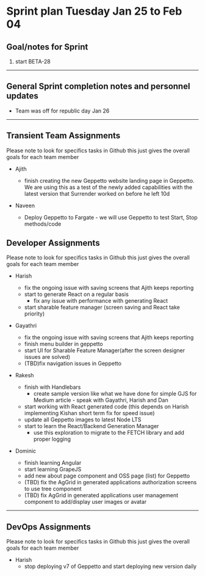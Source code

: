 # Sprint plan Tuesday Jan 25 to Feb 04

## Goal/notes for Sprint

1. start BETA-28

---

## General Sprint completion notes and personnel updates

- Team was off for republic day Jan 26

---

## Transient Team Assignments

Please note to look for specifics tasks in Github this just gives the overall goals for each team member

- Ajith
  - finish creating the new Geppetto website landing page in Geppetto. We are using this as a test of the newly added capabilities with the latest version that Surrender worked on before he left 10d

- Naveen
  - Deploy Geppetto to Fargate - we will use Geppetto to test Start, Stop methods/code

## Developer Assignments

Please note to look for specifics tasks in Github this just gives the overall goals for each team member

- Harish
  - fix the ongoing issue with saving screens that Ajith keeps reporting
  - start to generate React on a regular basis
    - fix any issue with performance with generating React
  - start sharable feature manager (screen saving and React take priority)
  
- Gayathri
  - fix the ongoing issue with saving screens that Ajith keeps reporting
  - finish menu builder in geppetto
  - start UI for Sharable Feature Manager(after the screen designer issues are solved)
  - (TBD)fix navigation issues in Geppetto

- Rakesh
  - finish with Handlebars
    - create sample version like what we have done for simple GJS for Medium article - speak with Gayathri, Harish and Dan
  - start working with React generated code (this depends on Harish implementing Kishan short term fix for speed issue)
  - update all Geppetto images to latest Node LTS
  - start to learn the React/Backend Generation Manager
    - use this exploration to migrate to the FETCH library and add proper logging

- Dominic
  - finish learning Angular
  - start learning GrapeJS
  - add new about page component and OSS page (list) for Geppetto
  - (TBD) fix the AgGrid in generated applications authorization screens to use tree component
  - (TBD) fix AgGrid in generated applications user management component to add/display user images or avatar

---

## DevOps Assignments

Please note to look for specifics tasks in Github this just gives the overall goals for each team member

- Harish
  - stop deploying v7 of Geppetto and start deploying new version daily